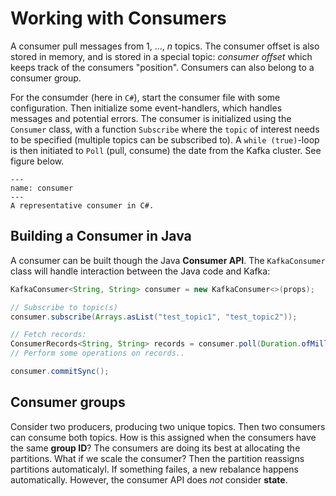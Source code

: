 # Working with Consumers

A consumer pull messages from 1, ..., $n$ topics. The consumer offset is also stored in memory, and is stored in a
special topic: *consumer offset* which keeps track of the consumers "position". Consumers can also belong to a consumer
group.

For the consumder (here in `C#`), start the consumer file with some configuration. Then initialize some event-handlers,
which handles messages and potential errors. The consumer is initialized using the `Consumer` class, with a
function `Subscribe` where the `topic` of interest needs to be specified (multiple topics can be subscribed to).
A `while (true)`-loop is then initiated to `Poll` (pull, consume) the date from the Kafka cluster. See figure below.

```{figure} figures/consumer-c.png
---
name: consumer
---
A representative consumer in C#.
```

## Building a Consumer in Java

A consumer can be built though the Java **Consumer API**. The `KafkaConsumer` class will handle interaction between the
Java code and Kafka:

```java
KafkaConsumer<String, String> consumer = new KafkaConsumer<>(props);

// Subscribe to topic(s)
consumer.subscribe(Arrays.asList("test_topic1", "test_topic2"));

// Fetch records:
ConsumerRecords<String, String> records = consumer.poll(Duration.ofMillis(100));
// Perform some operations on records..

consumer.commitSync();
```

## Consumer groups

Consider two producers, producing two unique topics. Then two consumers can consume both topics. How is this assigned
when the consumers have the same **group ID**? The consumers are doing its best at allocating the partitions. What if we
scale the consumer? Then the partition reassigns partitions automaticalyl. If something failes, a new rebalance happens
automatically. However, the consumer API does *not* consider **state**.
